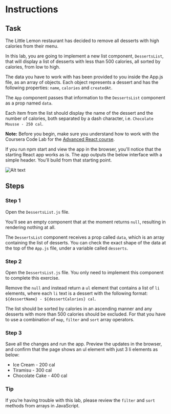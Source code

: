 
# Instructions

## Task

The Little Lemon restaurant has decided to remove all desserts with high calories from their menu.

In this lab, you are going to implement a new list component, `DessertsList`, that will display a list of desserts with less than 500 calories, all sorted by calories, from low to high.

The data you have to work with has been provided to you inside the App.js file, as an array of objects. Each object represents a dessert and has the following properties: `name`, `calories` and `createdAt`.

The `App` component passes that information to the `DessertsList` component as a prop named `data`.

Each item from the list should display the name of the dessert and the number of calories, both separated by a dash character, i.e. `Chocolate Mousse - 250 cal`.

**Note:** Before you begin, make sure you understand how to work with the Coursera Code Lab for the [Advanced React course](https://www.coursera.org/learn/advanced-react/supplement/htaLX/working-with-labs-in-this-course).


If you run npm start and view the app in the browser, you'll notice that the starting React app works as is. The app outputs the below interface with a simple header. You'll build from that starting point.

![Alt text](images/image1.png)

## Steps

### **Step 1**

Open the `DessertsList.js` file.

You’ll see an empty component that at the moment returns `null`, resulting in rendering nothing at all.

The `DessertsList` component receives a prop called `data`, which is an array containing the list of desserts.
You can check the exact shape of the data at the top of the `App.js` file, under a variable called `desserts`.

### **Step 2**

Open the `DessertsList.js` file. You only need to implement this component to complete this exercise.

Remove the `null` and instead return a `ul` element that contains a list of `li` elements, where each `li` text is a dessert with the following format: `${dessertName} - ${dessertCalories} cal`.

The list should be sorted by calories in an ascending manner and any desserts with more than 500 calories should be excluded.
For that you have to use a combination of `map`, `filter` and `sort` array operators.

### **Step 3**

Save all the changes and run the app. Preview the updates in the browser, and confirm that the page shows an ul element with just 3 li elements as below:

- Ice Cream - 200 cal
- Tiramisu - 300 cal
- Chocolate Cake - 400 cal

### **Tip**

If you’re having trouble with this lab, please review the `filter` and `sort` methods from arrays in JavaScript.
